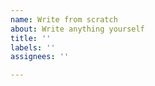 ```yaml
---
name: Write from scratch
about: Write anything yourself
title: ''
labels: ''
assignees: ''

---
```



